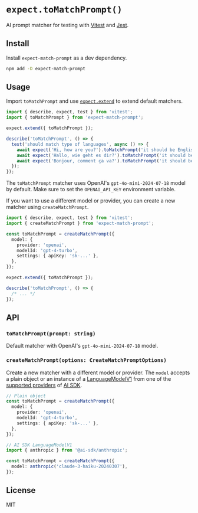 # `expect.toMatchPrompt()`

AI prompt matcher for testing with [Vitest](https://vitest.dev/) and [Jest](https://jestjs.io/).

## Install

Install `expect-match-prompt` as a dev dependency.

```bash
npm add -D expect-match-prompt
```

## Usage

Import `toMatchPrompt` and use [`expect.extend`](https://vitest.dev/api/expect.html#expect-extend) to extend default matchers.

```ts
import { describe, expect, test } from 'vitest';
import { toMatchPrompt } from 'expect-match-prompt';

expect.extend({ toMatchPrompt });

describe('toMatchPrompt', () => {
  test('should match type of languages', async () => {
    await expect('Hi, how are you?').toMatchPrompt('it should be English');
    await expect('Hallo, wie geht es dir?').toMatchPrompt('it should be German');
    await expect('Bonjour, comment ça va?').toMatchPrompt('it should be French');
  });
});
```

The `toMatchPrompt` matcher uses OpenAI's `gpt-4o-mini-2024-07-18` model by default. Make sure to set the `OPENAI_API_KEY` environment variable.

If you want to use a different model or provider, you can create a new matcher using `createMatchPrompt`.

```ts
import { describe, expect, test } from 'vitest';
import { createMatchPrompt } from 'expect-match-prompt';

const toMatchPrompt = createMatchPrompt({
  model: {
    provider: 'openai',
    modelId: 'gpt-4-turbo', 
    settings: { apiKey: 'sk-...' }, 
  },
});

expect.extend({ toMatchPrompt });

describe('toMatchPrompt', () => {
  /* ... */
});
```

## API

### `toMatchPrompt(prompt: string)`
Default matcher with OpenAI's `gpt-4o-mini-2024-07-18` model.

### `createMatchPrompt(options: CreateMatchPromptOptions)`
Create a new matcher with a different model or provider.
The `model` accepts a plain object or an instance of a [LanguageModelV1](https://sdk.ai/docs/reference/language-model-v1) from one of the [supported providers](https://sdk.vercel.ai/providers/ai-sdk-providers) of [AI SDK](https://sdk.vercel.ai/).

```ts
// Plain object
const toMatchPrompt = createMatchPrompt({
  model: {
    provider: 'openai',
    modelId: 'gpt-4-turbo',
    settings: { apiKey: 'sk-...' },
  },
});

// AI SDK LanguageModelV1
import { anthropic } from '@ai-sdk/anthropic';

const toMatchPrompt = createMatchPrompt({
  model: anthropic('claude-3-haiku-20240307'),
});

```

## License

MIT
